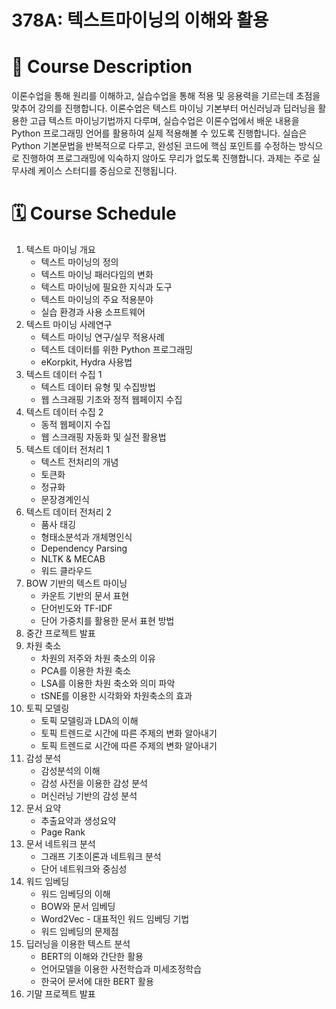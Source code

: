 # 378A: 텍스트마이닝의 이해와 활용

# 📜 Course Description
    
이론수업을 통해 원리를 이해하고, 실습수업을 통해 적용 및 응용력을 기르는데 초점을 맞추어 강의를 진행합니다. 이론수업은 텍스트 마이닝 기본부터 머신러닝과 딥러닝을 활용한 고급 텍스트 마이닝기법까지 다루며, 실습수업은 이론수업에서 배운 내용을 Python 프로그래밍 언어를 활용하여 실제 적용해볼 수 있도록 진행합니다. 실습은 Python 기본문법을 반복적으로 다루고, 완성된 코드에 핵심 포인트를 수정하는 방식으로 진행하여 프로그래밍에 익숙하지 않아도 무리가 없도록 진행합니다. 과제는 주로 실무사례 케이스 스터디를 중심으로 진행됩니다.

# 🗓️ Course Schedule

1. 텍스트 마이닝 개요
   - 텍스트 마이닝의 정의
   - 텍스트 마이닝 패러다임의 변화
   - 텍스트 마이닝에 필요한 지식과 도구
   - 텍스트 마이닝의 주요 적용분야
   - 실습 환경과 사용 소프트웨어
2. 텍스트 마이닝 사례연구
   - 텍스트 마이닝 연구/실무 적용사례
   - 텍스트 데이터를 위한 Python 프로그래밍
   - eKorpkit, Hydra 사용법  
3. 텍스트 데이터 수집 1
   - 텍스트 데이터 유형 및 수집방법
   - 웹 스크래핑 기초와 정적 웹페이지 수집
4. 텍스트 데이터 수집 2
   - 동적 웹페이지 수집
   - 웹 스크래핑 자동화 및 실전 활용법
5. 텍스트 데이터 전처리 1
   - 텍스트 전처리의 개념
   - 토큰화
   - 정규화
   - 문장경계인식
6. 텍스트 데이터 전처리 2
   - 품사 태깅
   - 형태소분석과 개체명인식
   - Dependency Parsing
   - NLTK & MECAB
   - 워드 클라우드 
7.  BOW 기반의 텍스트 마이닝
    - 카운트 기반의 문서 표현
    - 단어빈도와 TF-IDF
    - 단어 가중치를 활용한 문서 표현 방법
8. 중간 프로젝트 발표
9. 차원 축소
   - 차원의 저주와 차원 축소의 이유
   - PCA를 이용한 차원 축소
   - LSA를 이용한 차원 축소와 의미 파악
   - tSNE를 이용한 시각화와 차원축소의 효과
10. 토픽 모델링
    - 토픽 모델링과 LDA의 이해
    - 토픽 트렌드로 시간에 따른 주제의 변화 알아내기
    - 토픽 트렌드로 시간에 따른 주제의 변화 알아내기
11. 감성 분석
    - 감성분석의 이해
    - 감성 사전을 이용한 감성 분석
    - 머신러닝 기반의 감성 분석
12. 문서 요약
    - 추출요약과 생성요약
    - Page Rank
13. 문서 네트워크 분석
    - 그래프 기초이론과 네트워크 분석
    - 단어 네트워크와 중심성
14. 워드 임베딩
    - 워드 임베딩의 이해
    - BOW와 문서 임베딩
    - Word2Vec - 대표적인 워드 임베딩 기법
    - 워드 임베딩의 문제점
15. 딥러닝을 이용한 텍스트 분석
    - BERT의 이해와 간단한 활용
    - 언어모델을 이용한 사전학습과 미세조정학습
    - 한국어 문서에 대한 BERT 활용
16. 기말 프로젝트 발표